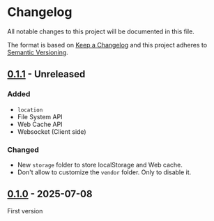 <!-- deno-fmt-ignore-file -->

# Changelog
All notable changes to this project will be documented in this file.

The format is based on [Keep a Changelog](https://keepachangelog.com/)
and this project adheres to [Semantic Versioning](https://semver.org/).

## [0.1.1] - Unreleased
### Added
- `location`
- File System API
- Web Cache API
- Websocket (Client side)

### Changed
- New `storage` folder to store localStorage and Web cache.
- Don't allow to customize the `vendor` folder. Only to disable it.

## [0.1.0] - 2025-07-08
First version

[0.1.1]: https://github.com/oscarotero/toxojs/compare/v0.1.0...HEAD
[0.1.0]: https://github.com/oscarotero/toxojs/releases/tag/v0.1.0
